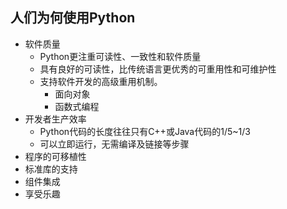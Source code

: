 ## 人们为何使用Python
- 软件质量
   - Python更注重可读性、一致性和软件质量
   - 具有良好的可读性，比传统语言更优秀的可重用性和可维护性
   - 支持软件开发的高级重用机制。
      - 面向对象
      - 函数式编程
- 开发者生产效率
   - Python代码的长度往往只有C++或Java代码的1/5~1/3
   - 可以立即运行，无需编译及链接等步骤
- 程序的可移植性
- 标准库的支持
- 组件集成
- 享受乐趣
